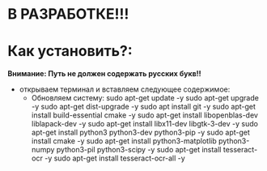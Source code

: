 # В РАЗРАБОТКЕ!!!

# Как установить?:
**Внимание: Путь не должен содержать русских букв!!**

* открываем терминал и вставляем следующее содержимое:
  - Обновляем систему:
        sudo apt-get update -y
        sudo apt-get upgrade -y
        sudo apt-get dist-upgrade -y
        sudo apt install git -y
        sudo apt-get install build-essential cmake -y
        sudo apt-get install libopenblas-dev liblapack-dev -y
        sudo apt-get install libx11-dev libgtk-3-dev -y
        sudo apt-get install python3 python3-dev python3-pip -y
        sudo apt-get install cmake -y
        sudo apt-get install python3-matplotlib python3-numpy python3-pil python3-scipy -y
        sudo apt-get install tesseract-ocr -y
        sudo apt-get install tesseract-ocr-all -y
      
      
  
